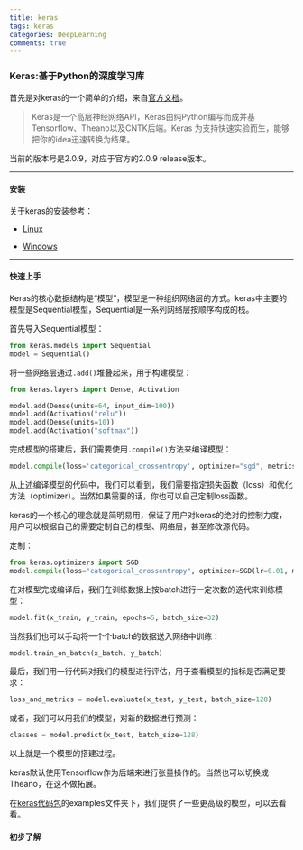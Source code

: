 ```yaml
---
title: keras
tags: keras
categories: DeepLearning
comments: true
---
```


### Keras:基于Python的深度学习库

首先是对keras的一个简单的介绍，来自[官方文档](https://keras-cn.readthedocs.io)。

> Keras是一个高层神经网络API，Keras由纯Python编写而成并基Tensorflow、Theano以及CNTK后端。Keras 为支持快速实验而生，能够把你的idea迅速转换为结果。

<!--more-->

当前的版本号是2.0.9，对应于官方的2.0.9 release版本。

---

#### 安装

关于keras的安装参考：

- [Linux](https://keras-cn.readthedocs.io/en/latest/for_beginners/keras_linux/)

- [Windows](https://keras-cn.readthedocs.io/en/latest/for_beginners/keras_windows/)

---

#### 快速上手

Keras的核心数据结构是“模型”，模型是一种组织网络层的方式。keras中主要的模型是Sequential模型，Sequential是一系列网络层按顺序构成的栈。

首先导入Sequential模型：

```Python
from keras.models import Sequential
model = Sequential()
```

将一些网络层通过`.add()`堆叠起来，用于构建模型：

```Python
from keras.layers import Dense, Activation

model.add(Dense(units=64, input_dim=100))
model.add(Activation("relu"))
model.add(Dense(units=10))
model.add(Activation("softmax"))
```

完成模型的搭建后，我们需要使用`.compile()`方法来编译模型：

```Python
model.compile(loss='categorical_crossentropy', optimizer="sgd", metrics=['accuracy'])
```

从上述编译模型的代码中，我们可以看到，我们需要指定损失函数（loss）和优化方法（optimizer）。当然如果需要的话，你也可以自己定制loss函数。

keras的一个核心的理念就是简明易用，保证了用户对keras的绝对的控制力度，用户可以根据自己的需要定制自己的模型、网络层，甚至修改源代码。

定制：

```Python
from keras.optimizers import SGD
model.compile(loss="categorical_crossentropy", optimizer=SGD(lr=0.01, momentum=0.9, nesterov=True))
```

在对模型完成编译后，我们在训练数据上按batch进行一定次数的迭代来训练模型：

```Python
model.fit(x_train, y_train, epochs=5, batch_size=32)
```

当然我们也可以手动将一个个batch的数据送入网络中训练：

```Python
model.train_on_batch(x_batch, y_batch)
```

最后，我们用一行代码对我们的模型进行评估，用于查看模型的指标是否满足要求：

```Python
loss_and_metrics = model.evaluate(x_test, y_test, batch_size=128)
```

或者，我们可以用我们的模型，对新的数据进行预测：

```Python
classes = model.predict(x_test, batch_size=128)
```

以上就是一个模型的搭建过程。

keras默认使用Tensorflow作为后端来进行张量操作的。当然也可以切换成Theano，在这不做拓展。

在[keras代码包](https://github.com/fchollet/keras)的examples文件夹下，我们提供了一些更高级的模型，可以去看看。

#### 初步了解
